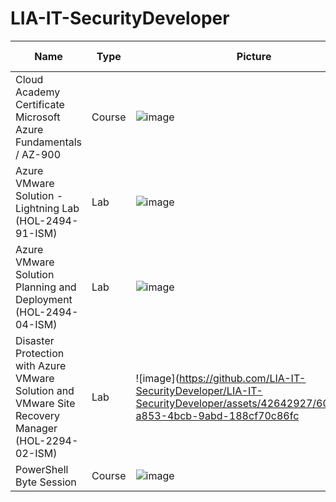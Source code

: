 # LIA-IT-SecurityDeveloper



| Name | Type | Picture | Link | Achieved / Completed |
| ---- | ---- | ------- | -----| -------------------- | 
| Cloud Academy Certificate Microsoft Azure Fundamentals / AZ-900 | Course | ![image](https://github.com/LIA-IT-SecurityDeveloper/LIA-IT-SecurityDeveloper/assets/42642927/76b36807-b766-4abe-96f9-1a914dd6870b) | https://cloudacademy.com/learning-paths/az-900-exam-preparation-microsoft-azure-fundamentals-524/ | Apr 24, 2024
| Azure VMware Solution - Lightning Lab (HOL-2494-91-ISM) | Lab | ![image](https://github.com/LIA-IT-SecurityDeveloper/LIA-IT-SecurityDeveloper/assets/42642927/5c94f63d-7536-4c61-a66b-0b0dd6fbee82) | https://labs.hol.vmware.com/HOL/catalog/lab/14620 | May 02, 2024
| Azure VMware Solution Planning and Deployment (HOL-2494-04-ISM) | Lab | ![image](https://github.com/LIA-IT-SecurityDeveloper/LIA-IT-SecurityDeveloper/assets/42642927/d745e516-f579-4fcd-ba1c-2ed9bc745e79) | https://labs.hol.vmware.com/HOL/catalog/lab/14619 | May 02, 2024
| Disaster Protection with Azure VMware Solution and VMware Site Recovery Manager (HOL-2294-02-ISM) | Lab | ![image](https://github.com/LIA-IT-SecurityDeveloper/LIA-IT-SecurityDeveloper/assets/42642927/60a71ae2-a853-4bcb-9abd-188cf70c86fc | https://labs.hol.vmware.com/HOL/catalog/lab/10707) | May 02, 2024
| PowerShell Byte Session | Course | ![image](https://github.com/LIA-IT-SecurityDeveloper/LIA-IT-SecurityDeveloper/assets/42642927/15795112-f3fe-4b07-902d-4191b4b3e773) | https://cloudacademy.com/learning-paths/powershell-byte-session-360/ | May 06, 2024 |
